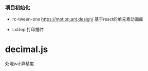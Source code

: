 ### 项目初始化

*  rc-tween-one  https://motion.ant.design/
基于react的单元素动画库

* LoDop  打印插件

# decimal.js

处理js计算精度

